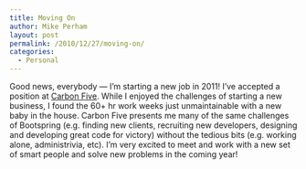 ```yaml
---
title: Moving On
author: Mike Perham
layout: post
permalink: /2010/12/27/moving-on/
categories:
  - Personal
---
```

Good news, everybody &mdash; I&#8217;m starting a new job in 2011! I&#8217;ve accepted a position at [Carbon Five][1]. While I enjoyed the challenges of starting a new business, I found the 60+ hr work weeks just unmaintainable with a new baby in the house. Carbon Five presents me many of the same challenges of Bootspring (e.g. finding new clients, recruiting new developers, designing and developing great code for victory) without the tedious bits (e.g. working alone, administrivia, etc). I&#8217;m very excited to meet and work with a new set of smart people and solve new problems in the coming year!

 [1]: http://carbonfive.com